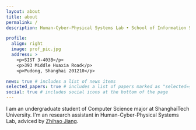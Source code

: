 ```yaml
---
layout: about
title: about
permalink: /
description: Human-Cyber-Physical Systems Lab • School of Information Science and Technology • ShanghaiTech University

profile:
  align: right
  image: prof_pic.jpg
  address: >
    <p>SIST 3-403B</p>
    <p>393 Middle Huaxia Road</p>
    <p>Pudong, Shanghai 201210</p>

news: true # includes a list of news items
selected_papers: true # includes a list of papers marked as "selected={true}"
social: true # includes social icons at the bottom of the page
---
```


I am an undergraduate student of Computer Science major at ShanghaiTech University. I'm an research assistant in Human-Cyber-Physical Systems Lab, adviced by <a href="https://faculty.sist.shanghaitech.edu.cn/faculty/jiangzhh/">Zhihao Jiang</a>.
<!-- Write your biography here. Tell the world about yourself. Link to your favorite [subreddit](http://reddit.com). You can put a picture in, too. The code is already in, just name your picture `prof_pic.jpg` and put it in the `img/` folder.

Put your address / P.O. box / other info right below your picture. You can also disable any of these elements by editing `profile` property of the YAML header of your `_pages/about.md`. Edit `_bibliography/papers.bib` and Jekyll will render your [publications page](/al-folio/publications/) automatically.

Link to your social media connections, too. This theme is set up to use [Font Awesome icons](http://fortawesome.github.io/Font-Awesome/) and [Academicons](https://jpswalsh.github.io/academicons/), like the ones below. Add your Facebook, Twitter, LinkedIn, Google Scholar, or just disable all of them. -->
